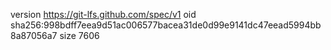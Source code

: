 version https://git-lfs.github.com/spec/v1
oid sha256:998bdff7eea9d51ac006577bacea31de0d99e9141dc47eead5994bb8a87056a7
size 7606
